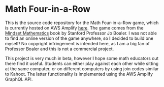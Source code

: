 # Math Four-in-a-Row

This is the source code repository for the Math Four-in-a-Row game, which is currently hosted on AWS Amplify [here](https://master.d137sqorxi6sri.amplifyapp.com/). The game comes from the [Mindset Mathematics](https://www.amazon.com/Mindset-Mathematics-Visualizing-Investigating-Ideas/dp/1119358833) book by Stanford Professor Jo Boaler. I was not able to find an online version of the game anywhere, so I decided to build one myself! No copyright infringement is intended here, as I am a big fan of Professor Boaler and this is not a commercial project.

This project is very much in beta, however I hope some math educators out there find it useful. Students can either play against each other while sitting at the same computer, or on different computers by using join codes similar to Kahoot. The latter functionality is implemented using the AWS Amplify GraphQL API. 
